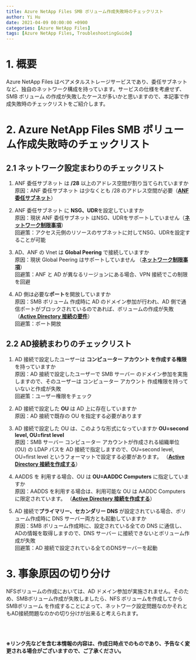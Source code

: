 ```yaml
---
title: Azure NetApp Files SMB ボリューム作成失敗時のチェックリスト
author: Yi Hu
date: 2021-04-09 00:00:00 +0900
categories: [Azure NetApp Files]
tags: [Azure NetApp Files, TroubleshootingGuide]
---
```

# 1. 概要
Azure NetApp Files はベアメタルストレージサービスであり、委任サブネットなど、独自のネットワーク構成を持っています。サービスの仕様を考慮せず、SMB ボリューム の作成が失敗したケースが多いかと思いますので、本記事で作成失敗時のチェックリストをご紹介します。

# 2. Azure NetApp Files SMB ボリューム作成失敗時のチェックリスト
## **2.1 ネットワーク設定まわりのチェックリスト** 
1. ANF 委任サブネット は **/28** 以上のアドレス空間が割り当てられていますか  
原因：ANF 委任サブネット は少なくとも /28 のアドレス空間が必要（[**ANF委任サブネット**](https://docs.microsoft.com/ja-jp/azure/azure-netapp-files/azure-netapp-files-delegate-subnet)）

2. ANF 委任サブネット に **NSG、UDR**を設定していますか  
原因：現状 ANF 委任サブネット はNSG、UDRをサポートしていません（[**ネットワーク制限事項**](https://docs.microsoft.com/ja-jp/azure/azure-netapp-files/azure-netapp-files-network-topologies#constraints)）  
回避策：アクセス元側のリソースのサブネットに対してNSG、UDRを設定することが可能  

3. AD、ANF の Vnet は **Global Peering** で接続していますか  
原因：現状 Global Peering はサポートしていません  （[**ネットワーク制限事項**](https://docs.microsoft.com/ja-jp/azure/azure-netapp-files/azure-netapp-files-network-topologies#constraints)）  
回避策：ANF と AD が異なるリージョンにある場合、VPN 接続でこの制限を回避

4. AD 側は必要な**ポート**を開放していますか  
原因：SMB ボリューム 作成時に AD のドメイン参加が行われ、AD 側で通信ポートがブロックされているのであれば、ボリュームの作成が失敗 （[**Active Directory 接続の要件**](https://docs.microsoft.com/ja-jp/azure/azure-netapp-files/create-active-directory-connections#requirements-for-active-directory-connections)）  
回避策：ポート開放


## **2.2 AD接続まわりのチェックリスト**
1. AD 接続で設定したユーザーは **コンピューター アカウント を作成する権限**を持っていますか  
原因：AD 接続で設定したユーザーで SMB サーバー のドメイン参加を実施しますので、そのユーザーは コンピューター アカウント 作成権限を持っていないと作成が失敗  
回避策：ユーザー権限をチェック

2. AD 接続で設定した **OU** は AD 上に存在していますか  
原因：AD 接続で既存の OU を指定する必要があります 

3. AD 接続で設定した OU は、このような形式になっていますか **OU=second level, OU=first level**  
原因：SMB サーバー コンピューター アカウントが作成される組織単位 (OU) の LDAP パスを AD 接続で指定しますので、OU=second level, OU=first level というフォーマットで設定する必要があります。
（[**Active Directory 接続を作成する**](https://docs.microsoft.com/ja-jp/azure/azure-netapp-files/create-active-directory-connections#create-an-active-directory-connection)）  

4. AADDS を 利用する場合、OU は **OU=AADDC Computers** に指定していますか  
原因：AADDS を利用する場合は、利用可能な OU は AADDC Computers に限定されています。
（[**Active Directory 接続を作成する**](https://docs.microsoft.com/ja-jp/azure/azure-netapp-files/create-active-directory-connections#create-an-active-directory-connection)）  

5. AD 接続で**プライマリー、セカンダリー DNS** が設定されている場合、ボリューム作成時に DNS サーバー両方とも起動していますか  
原因：SMB ボリューム作成時に、設定されている全ての DNS に通信し、ADの情報を取得しますので、DNS サーバー に接続できないとボリューム作成が失敗  
回避策：AD 接続で設定されている全てのDNSサーバーを起動

# 3. 事象原因の切り分け
NFSボリュームの作成においては、AD ドメイン参加が実施されません。そのため、SMBボリューム作成が失敗しましたら、NFS ボリュームを作成してから SMBボリューム を作成することによって、ネットワーク設定問題なのかそれともAD接続問題なのかの切り分けが出来ると考えられます。

<br>
<br>

**※リンク先などを含む本情報の内容は、作成日時点でのものであり、予告なく変更される場合がございますので、ご了承ください。**

[^ga-filters]: [Google Analytics Core Reporting API: Filters](https://developers.google.com/analytics/devguides/reporting/core/v3/reference#filters)